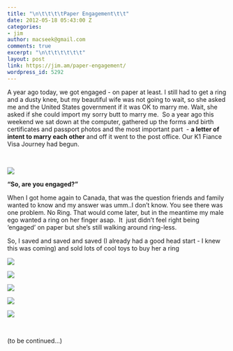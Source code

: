 ```yaml
---
title: "\n\t\t\t\tPaper Engagement\t\t"
date: 2012-05-18 05:43:00 Z
categories:
- jim
author: macseek@gmail.com
comments: true
excerpt: "\n\t\t\t\t\t\t"
layout: post
link: https://jim.am/paper-engagement/
wordpress_id: 5292
---
```


A year ago today, we got engaged - on paper at least. I still had to get a ring and a dusty knee, but my beautiful wife was not going to wait, so she asked me and the United States government if it was OK to marry me. Wait, she asked if she could import my sorry butt to marry me.  So a year ago this weekend we sat down at the computer, gathered up the forms and birth certificates and passport photos and the most important part  - **a letter of intent to marry each other** and off it went to the post office. Our K1 Fiance Visa Journey had begun.




 




[![](http://jim.am/images/2012/05/loveletter.png)](http://jim.am/paper-engagement/loveletter/)




**“So, are you engaged?”**




When I got home again to Canada, that was the question friends and family wanted to know and my answer was umm..I don’t know. You see there was one problem. No Ring. That would come later, but in the meantime my male ego wanted a ring on her finger asap.  It  just didn’t feel right being ‘engaged’ on paper but she’s still walking around ring-less.




So, I saved and saved and saved (I already had a good head start - I knew this was coming) and sold lots of cool toys to buy her a ring




[![](http://jim.am/images/2012/05/meadowlarks.png)](http://jim.am/paper-engagement/meadowlarks/)




[![](http://jim.am/images/2012/05/paradigms.png)](http://jim.am/paper-engagement/paradigms/)




[![](http://jim.am/images/2012/05/rogue.png)](http://jim.am/paper-engagement/rogue/)




[![](http://jim.am/images/2012/05/shanling.png)](http://jim.am/paper-engagement/shanling/)




[![](http://jim.am/images/2012/05/speakercables.png)](http://jim.am/paper-engagement/speakercables/)




 




(to be continued…)


		
